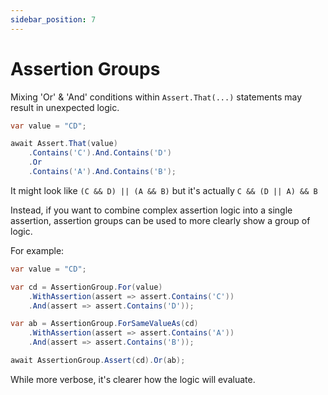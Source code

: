```yaml
---
sidebar_position: 7
---
```


# Assertion Groups

Mixing 'Or' & 'And' conditions within `Assert.That(...)` statements may result in unexpected logic. 

```csharp
var value = "CD";

await Assert.That(value)
    .Contains('C').And.Contains('D')
    .Or
    .Contains('A').And.Contains('B');
```

It might look like `(C && D) || (A && B)` but it's actually `C && (D || A) && B`

Instead, if you want to combine complex assertion logic into a single assertion, assertion groups can be used to more clearly show a group of logic.

For example:

```csharp
var value = "CD";

var cd = AssertionGroup.For(value)
    .WithAssertion(assert => assert.Contains('C'))
    .And(assert => assert.Contains('D'));

var ab = AssertionGroup.ForSameValueAs(cd)
    .WithAssertion(assert => assert.Contains('A'))
    .And(assert => assert.Contains('B'));

await AssertionGroup.Assert(cd).Or(ab);
```

While more verbose, it's clearer how the logic will evaluate.